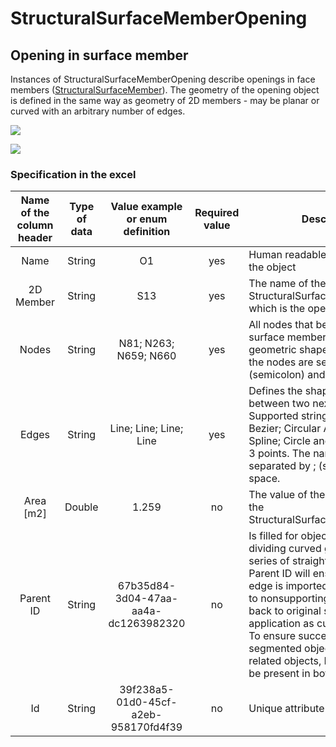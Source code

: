 # StructuralSurfaceMemberOpening

## Opening in surface member

Instances of StructuralSurfaceMemberOpening describe openings in face members ([StructuralSurfaceMember](structuralsurfacemember.md#2d-member-plate-wall)). The geometry of the opening object is defined in the same way as geometry of 2D members - may be planar or curved with an arbitrary number of edges.

![](../.gitbook/assets/15\_structuralsurfacememberopening.png)

![](../.gitbook/assets/15\_structuralsurfacememberopening2.png)

### Specification in the excel

| **Name of the column header** | **Type of data** | **Value example or enum definition** | **Required value** | **Description**                                                                                                                                                                                                                                                                                                                                                                                     |
| :---------------------------: | :--------------: | :----------------------------------: | :----------------: | --------------------------------------------------------------------------------------------------------------------------------------------------------------------------------------------------------------------------------------------------------------------------------------------------------------------------------------------------------------------------------------------------- |
|              Name             |      String      |                  O1                  |         yes        | Human readable unique name of the object                                                                                                                                                                                                                                                                                                                                                            |
|           2D Member           |      String      |                  S13                 |         yes        | The name of the StructuralSurfaceMember to which is the opening situated.                                                                                                                                                                                                                                                                                                                           |
|             Nodes             |      String      |         N81; N263; N659; N660        |         yes        | All nodes that belong to the surface member and define its geometric shape. The names of the nodes are separated by ; (semicolon) and space.                                                                                                                                                                                                                                                        |
|             Edges             |      String      |        Line; Line; Line; Line        |         yes        | Defines the shape of the curve between two next nodes. Supported strings are: Line; Bezier; Circular Arc; Parabolic arc; Spline; Circle and Point; Circle by 3 points. The names are separated by ; (semicolon) and space.                                                                                                                                                                          |
|           Area \[m2]          |      Double      |                 1.259                |         no         | The value of the surface area of the StructuralSurfaceMemberOpening                                                                                                                                                                                                                                                                                                                                 |
|           Parent ID           |      String      | 67b35d84-3d04-47aa-aa4a-dc1263982320 |         no         | Is filled for objects created be dividing curved geometry to series of straight line objects.  Parent ID will ensure that curved edge is imported as straight parts to nonsupporting application, and back to original supporting application as curved geometry. To ensure successful round trip of segmented objects and their related objects, Parent ID needs to be present in both directions. |
|               Id              |      String      | 39f238a5-01d0-45cf-a2eb-958170fd4f39 |         no         | Unique attribute designation                                                                                                                                                                                                                                                                                                                                                                        |
